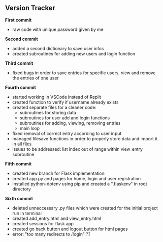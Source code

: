 ## Version Tracker

**First commit**
- raw code with unique password given by me

**Second commit**
- added a second dictionary to save user infos
- created subroutines for adding new users and login function

**Third commit**
- fixed bugs in order to save entries for specific users, view and remove the entries of one user

**Fourth commit**
- started working in VSCode instead of Replit
- created function to verify if username already exists
- created separate files for a cleaner code:
    - subroutines for storing data
    - subroutines for user add and login functions
    - subroutines for adding, viewing, removing entries
    - main loop
- fixed removal of correct entry according to user input
- managed filesave functions in order to properly store data and import it in all files
- issues to be addressed: list index out of range within view_entry subroutine

**Fifth commit**
- created new branch for Flask implementation
- created app.py and pages for home, login and user registration
- installed python-dotenv using pip and created a ".flaskenv" in root directory

**Sixth commit**
- deleted unneccessary .py files which were created for the initial project run in terminal
- created add_entry.html and view_entry.html
- created sessions for flask app
- created go back button and logout button for html pages
- error: "too many redirects to /login" ??